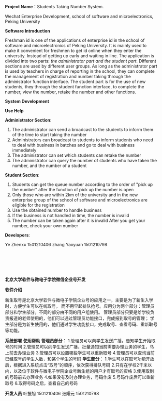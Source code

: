 
**Project Name**：Students Taking Number System.

Wechat Enterprise Development, school of software and microelectronics, Peking University

**Software Introduction**

Freshman id is one of the applications of enterprise id in the school of software and microelectronics of Peking University. It is mainly used to make it convenient for freshmen to get id online when they enter the university.
Instead of getting up early and waiting in line. The application is divided into two parts: _the administrator part and the student part_. Different sections are used by different user groups. As long as the administrator part is used by teachers in charge of reporting in the school, they can complete the management of registration and number taking through the administrator function interface. The student part is for the use of new students, they through the student function interface, to complete the number, view the number, retake the number and other functions.

**System Development**

**Use Help**

**Administrator Section**:

1. The administrator can send a broadcast to the students to inform them of the time to start taking the number
2. Administrators can broadcast to students to inform students who need to deal with business in batches and go to deal with business immediately
3. The administrator can set which students can retake the number
4. The administrator can query the number of students who have taken the number, and the number of a student

**Student Section**:

1. Students can get the queue number according to the order of "pick up the number" after the function of pick up the number is open
2. Only those who are within 2km of the university and in the new enterprise group of the school of software and microelectronics are eligible for the registration
3. Use the obtained number to handle business
4. If the business is not handled in time, the number is invalid
5. The number can be taken again after it is invalid
After you get your number, check your own number


**Developers**:

Ye Zhenxu 1501210406
zhang Yaoyuan 1501210798

<br/>
<br/>
<br/>
<br/>


**北京大学软件与微电子学院微信企业号开发**

**软件介绍**

 新生取号是北京大学软件与微电子学院企业号的应用之一，主要是为了新生入学时，方便学生可以在线取号，
 而不用早起排队抢号。应用分为两个部分：管理员部分和学生部分。不同的部分由不同的用户组使用。
 管理员部分只要是给学校负责报道的老师使用的，他们可以通过管理员功能接口，完成报到取号的管理；
 学生部分是为新生使用的，他们通过学生功能接口，完成取号、查看号码、重新取号等功能。

**系统部署**
**使用帮助**
**管理员部分**：
            1.管理员可以向学生发送广播，告知学生开始取号的时间
            2.管理员可以向学生发送广播，批量通知当前需要办理业务的学生，马上前去办理业务
            3.管理员可以设置哪些学生可以重新取号
            4.管理员可以查询当前已经取号的学生人数，和某个学生的号码
**学生部分**：
          1.学生可以在取号功能开放后，根据进入系统点击“取号”的顺序，依次获得排队号码
          2.只有在学校2千米以内，以及位于软件与微电子学院企业号新生组的用户才有取号的资格
          3.使用取到的号码前去办理业务
          4.如果没有及时办理业务，号码作废
          5.号码作废后可以重新取号
          6.取得号码之后，查看自己的号码


**开发人员**
叶振旭  1501210406
张耀元  1501210798
